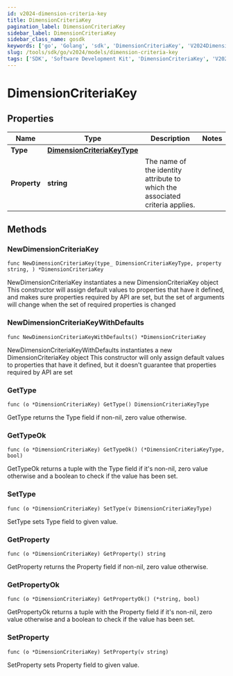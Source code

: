 ```yaml
---
id: v2024-dimension-criteria-key
title: DimensionCriteriaKey
pagination_label: DimensionCriteriaKey
sidebar_label: DimensionCriteriaKey
sidebar_class_name: gosdk
keywords: ['go', 'Golang', 'sdk', 'DimensionCriteriaKey', 'V2024DimensionCriteriaKey'] 
slug: /tools/sdk/go/v2024/models/dimension-criteria-key
tags: ['SDK', 'Software Development Kit', 'DimensionCriteriaKey', 'V2024DimensionCriteriaKey']
---
```


# DimensionCriteriaKey

## Properties

Name | Type | Description | Notes
------------ | ------------- | ------------- | -------------
**Type** | [**DimensionCriteriaKeyType**](dimension-criteria-key-type) |  | 
**Property** | **string** | The name of the identity attribute to which the associated criteria applies. | 

## Methods

### NewDimensionCriteriaKey

`func NewDimensionCriteriaKey(type_ DimensionCriteriaKeyType, property string, ) *DimensionCriteriaKey`

NewDimensionCriteriaKey instantiates a new DimensionCriteriaKey object
This constructor will assign default values to properties that have it defined,
and makes sure properties required by API are set, but the set of arguments
will change when the set of required properties is changed

### NewDimensionCriteriaKeyWithDefaults

`func NewDimensionCriteriaKeyWithDefaults() *DimensionCriteriaKey`

NewDimensionCriteriaKeyWithDefaults instantiates a new DimensionCriteriaKey object
This constructor will only assign default values to properties that have it defined,
but it doesn't guarantee that properties required by API are set

### GetType

`func (o *DimensionCriteriaKey) GetType() DimensionCriteriaKeyType`

GetType returns the Type field if non-nil, zero value otherwise.

### GetTypeOk

`func (o *DimensionCriteriaKey) GetTypeOk() (*DimensionCriteriaKeyType, bool)`

GetTypeOk returns a tuple with the Type field if it's non-nil, zero value otherwise
and a boolean to check if the value has been set.

### SetType

`func (o *DimensionCriteriaKey) SetType(v DimensionCriteriaKeyType)`

SetType sets Type field to given value.


### GetProperty

`func (o *DimensionCriteriaKey) GetProperty() string`

GetProperty returns the Property field if non-nil, zero value otherwise.

### GetPropertyOk

`func (o *DimensionCriteriaKey) GetPropertyOk() (*string, bool)`

GetPropertyOk returns a tuple with the Property field if it's non-nil, zero value otherwise
and a boolean to check if the value has been set.

### SetProperty

`func (o *DimensionCriteriaKey) SetProperty(v string)`

SetProperty sets Property field to given value.



